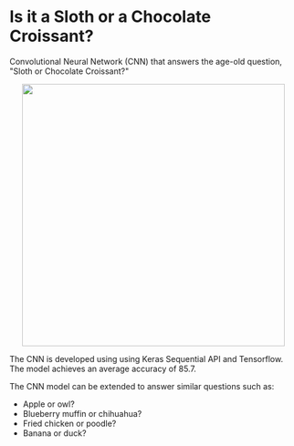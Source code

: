 # Is it a Sloth or a Chocolate Croissant?
Convolutional Neural Network (CNN) that answers the age-old question, "Sloth or Chocolate Croissant?"

<p align="center">
  <img width="460" src="https://i.embed.ly/1/display/resize?width=800&height=800&key=3e750996b20f47be9451da09d3fffa5b&url=http%3A%2F%2Fimg-9gag-fun.9cache.com%2Fphoto%2FaQ8mB0e_700b_v1.jpg">
</p>

The CNN is developed using using Keras Sequential API and Tensorflow. The model achieves an average accuracy of 85.7.

The CNN model can be extended to answer similar questions such as:
- Apple or owl?
- Blueberry muffin or chihuahua?
- Fried chicken or poodle?
- Banana or duck?
